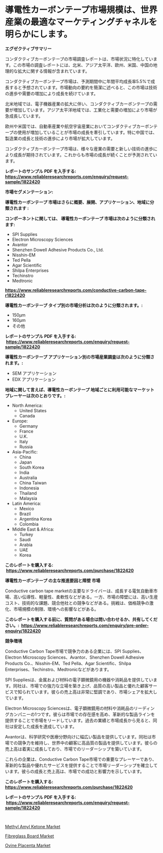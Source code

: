 <p><h1>導電性カーボンテープ市場規模は、世界産業の最適なマーケティングチャネルを明らかにします。</h1></p><p><strong>エグゼクティブサマリー</strong></p>
<p><p>コンダクティブカーボンテープの市場調査レポートは、市場状況に特化しています。この市場の調査レポートには、北米、アジア太平洋、欧州、米国、中国の地理的な拡大に関する情報が含まれています。</p><p>コンダクティブカーボンテープ市場は、予測期間中に年間平均成長率5.5%で成長すると予想されています。市場動向の要約を簡潔に述べると、この市場は技術の進歩や需要の増加により成長を続けています。</p><p>北米地域では、電子機器産業の拡大に伴い、コンダクティブカーボンテープの需要が増加しています。アジア太平洋地域では、工業化と需要の増加により市場が急成長しています。</p><p>欧州や米国では、自動車産業や航空宇宙産業においてコンダクティブカーボンテープの使用が増加していることが市場の成長を牽引しています。特に中国では、製造業の成長と技術の進歩により市場が拡大しています。</p><p>コンダクティブカーボンテープ市場は、様々な産業の需要と新しい技術の進歩により成長が期待されています。これからも市場の成長が続くことが予測されています。</p></p>
<p><strong>レポートのサンプル PDF を入手する: <a href="https://www.reliableresearchreports.com/enquiry/request-sample/1822420">https://www.reliableresearchreports.com/enquiry/request-sample/1822420</a></strong></p>
<p><strong>市場セグメンテーション:</strong></p>
<p><strong> 導電性カーボンテープ 市場はさらに概要、展開、アプリケーション、地域に分類されます :</strong></p>
<p><strong>コンポーネントに関しては、 導電性カーボンテープ 市場は次のように分類されます: &nbsp;</strong></p>
<p><ul><li>SPI Supplies</li><li>Electron Microscopy Sciences</li><li>Avantor</li><li>Shenzhen Dowell Adhesive Products Co., Ltd.</li><li>Nisshin-EM</li><li>Ted Pella</li><li>Agar Scientific</li><li>Shilpa Enterprises</li><li>Techinstro</li><li>Medtronic</li></ul></p>
<p><strong><a href="https://www.reliableresearchreports.com/conductive-carbon-tape-r1822420">https://www.reliableresearchreports.com/conductive-carbon-tape-r1822420</a></strong></p>
<p><strong> 導電性カーボンテープ タイプ別の市場分析は次のように分類されます。:</strong></p>
<p><ul><li>150µm</li><li>160µm</li><li>その他</li></ul></p>
<p><strong>レポートのサンプル PDF を入手する: &nbsp;<a href="https://www.reliableresearchreports.com/enquiry/request-sample/1822420">https://www.reliableresearchreports.com/enquiry/request-sample/1822420</a></strong></p>
<p><strong> 導電性カーボンテープ アプリケーション別の市場産業調査は次のように分類されます。:</strong></p>
<p><ul><li>SEM アプリケーション</li><li>EDX アプリケーション</li></ul></p>
<p><strong>地域に関して言えば、導電性カーボンテープ 地域ごとに利用可能なマーケットプレーヤーは次のとおりです。:</strong></p>
<p><ul>
    <li>
        North America:
        <ul>
            <li>United States</li>
            <li>Canada</li>
        </ul>
    </li>
    <li>
        Europe:
        <ul>
            <li>Germany</li>
            <li>France</li>
            <li>U.K.</li>
            <li>Italy</li>
            <li>Russia</li>
        </ul>
    </li>
    <li>
        Asia-Pacific:
        <ul>
            <li>China</li>
            <li>Japan</li>
            <li>South Korea</li>
            <li>India</li>
            <li>Australia</li>
            <li>China Taiwan</li>
            <li>Indonesia</li>
            <li>Thailand</li>
            <li>Malaysia</li>
        </ul>
    </li>
    <li>
        Latin America:
        <ul>
            <li>Mexico</li>
            <li>Brazil</li>
            <li>Argentina Korea</li>
            <li>Colombia</li>
        </ul>
    </li>
    <li>
        Middle East & Africa:
        <ul>
            <li>Turkey</li>
            <li>Saudi</li>
            <li>Arabia</li>
            <li>UAE</li>
            <li>Korea</li>
        </ul>
    </li>
    </ul></p>
<p><strong>このレポートを購入する: &nbsp;<a href="https://www.reliableresearchreports.com/purchase/1822420">https://www.reliableresearchreports.com/purchase/1822420</a></strong></p>
<p><strong>導電性カーボンテープ の主な推進要因と障壁 市場</strong></p>
<p><p>Conductive carbon tape marketの主要なドライバーは、成長する電気自動車市場、高い伝導性、軽量性、柔軟性などがある。一方、市場の障壁には、高い生産コスト、技術的な課題、競合他社との競争などがある。挑戦は、価格競争の激化、市場規模の制限、環境への影響などがある。</p></p>
<p><strong>このレポートを購入する前に、質問がある場合は問い合わせるか、共有してください。:&nbsp; <a href="https://www.reliableresearchreports.com/enquiry/pre-order-enquiry/1822420">https://www.reliableresearchreports.com/enquiry/pre-order-enquiry/1822420</a></strong></p>
<p><strong>競争環境</strong></p>
<p><p>Conductive Carbon Tape市場で競争力のある企業には、SPI Supplies、Electron Microscopy Sciences、Avantor、Shenzhen Dowell Adhesive Products Co.、Nisshin-EM、Ted Pella、Agar Scientific、Shilpa Enterprises、Techinstro、Medtronicなどがあります。</p><p>SPI Suppliesは、金属および材料の電子顕微鏡用の機器や消耗品を提供しています。同社は、市場での強力な立場を築き上げ、品質の高い製品と優れた顧客サービスで知られています。彼らの売上高は非常に堅調であり、市場シェアを拡大しています。</p><p>Electron Microscopy Sciencesは、電子顕微鏡用の材料や消耗品のリーディングカンパニーの1つです。彼らは市場での存在感を高め、革新的な製品ラインを提供することで市場をリードしています。過去の業績と市場成長から見ると、同社は安定した成長を達成しています。</p><p>Avantorは、科学研究や医療分野向けに幅広い製品を提供しています。同社は市場での競争力を維持し、世界中の顧客に高品質の製品を提供しています。彼らの売上高は着実に成長しており、市場でのリーダーシップを築いています。</p><p>これらの企業は、Conductive Carbon Tape市場での重要なプレーヤーであり、革新的な製品や優れたサービスを提供することで市場リーダーシップを確立しています。彼らの成長と売上高は、市場での成功と影響力を示しています。</p></p>
<p><strong>このレポートを購入する: &nbsp; <a href="https://www.reliableresearchreports.com/purchase/1822420">https://www.reliableresearchreports.com/purchase/1822420</a></strong></p>
<p><strong>レポートのサンプル PDF を入手する: &nbsp;<a href="https://www.reliableresearchreports.com/enquiry/request-sample/1822420">https://www.reliableresearchreports.com/enquiry/request-sample/1822420</a></strong><strong></strong></p>
<p>&nbsp;</p>
<p><p><a href="https://www.linkedin.com/pulse/methyl-amyl-ketone-market-furnish-information-size-share-dynamics-dm8te?trackingId=7FUIuOTcLfKpsH1HLFI%2Fzw%3D%3D">Methyl Amyl Ketone Market</a></p><p><a href="https://www.linkedin.com/pulse/fibreglass-board-market-size-focuses-dynamics-in-depth-analysis-0l5be?trackingId=6NGTjZDMqsH8Otxh38R3Ng%3D%3D">Fibreglass Board Market</a></p><p><a href="https://www.linkedin.com/pulse/ovine-placenta-market-research-report-key-successful-business-0gzde?trackingId=bkmTiasVYpFL6HHcZDvSkg%3D%3D">Ovine Placenta Market</a></p></p>
